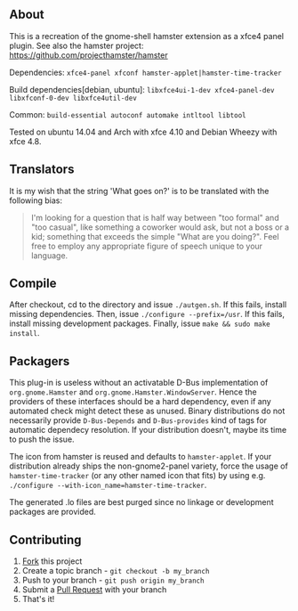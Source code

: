 ## About
This is a recreation of the gnome-shell hamster extension as a xfce4 panel plugin.
See also the hamster project: <https://github.com/projecthamster/hamster>

Dependencies: `xfce4-panel xfconf hamster-applet|hamster-time-tracker`

Build dependencies[debian, ubuntu]: `libxfce4ui-1-dev xfce4-panel-dev libxfconf-0-dev libxfce4util-dev`

Common: `build-essential autoconf automake intltool libtool`

Tested on ubuntu 14.04 and Arch with xfce 4.10 and Debian Wheezy with xfce 4.8.

## Translators
It is my wish that the string 'What goes on?' is to be translated with the following bias:
> I'm looking for a question that is half way between "too formal" and "too casual", 
> like something a coworker would ask, but not a boss or a kid; something that exceeds the simple "What are you doing?".
> Feel free to employ any appropriate figure of speech unique to your language.

## Compile
After checkout, cd to the directory and issue `./autgen.sh`. If this fails, install missing dependencies.
Then, issue `./configure --prefix=/usr`. If this fails, install missing development packages.
Finally, issue `make && sudo make install`.

## Packagers
This plug-in is useless without an activatable D-Bus implementation of 
`org.gnome.Hamster` and `org.gnome.Hamster.WindowServer`. Hence the 
providers of these interfaces should be a hard dependency, even if
any automated check might detect these as unused.
Binary distributions do not necessarily provide `D-Bus-Depends` and 
`D-Bus-provides` kind of tags for automatic dependecy resolution. 
If your distribution doesn't, maybe its time to push the issue.

The icon from hamster is reused and defaults to `hamster-applet`.
If your distribution already ships the non-gnome2-panel variety, force 
the usage of `hamster-time-tracker` (or any other named icon that fits)
by using e.g. `./configure --with-icon_name=hamster-time-tracker`.

The generated .lo files are best purged since no linkage or development 
packages are provided.

## Contributing

1. [Fork](https://github.com/projecthamster/xfce4-hamster-plugin/fork) this project
2. Create a topic branch - `git checkout -b my_branch`
3. Push to your branch - `git push origin my_branch`
4. Submit a [Pull Request](https://github.com/projecthamster/xfce4-hamster-plugin/pulls) with your branch
5. That's it!
